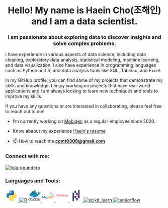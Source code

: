 <h1 align="center">Hello! My name is Haein Cho(조해인) and I am a data scientist. </h1>
<h3 align="center">I am passionate about exploring data to discover insights and solve complex problems.</h3>

I have experience in various aspects of data science, including data cleaning, exploratory data analysis, statistical modeling, machine learning, and data visualization. I also have experience in programming languages such as Python and R, and data analysis tools like SQL, Tableau, and Excel.

In my GitHub profile, you can find some of my projects that demonstrate my skills and knowledge. I enjoy working on projects that have real-world applications and I am always looking to learn new techniques and tools to improve my skills.

If you have any questions or are interested in collaborating, please feel free to reach out to me!

- I’m currently working on [Mobigen](http://www.mobigen.com/) as a regular employee since 2020.

- Know abaout my experience [Haein's resume](https://1drv.ms/b/s!Aun3wLOUVjfKiYY3mkVFekXuBPDCpA?e=tnXbJ5)

- 📫 How to reach me **comt0308@gmail.com**

<h3 align="left">Connect with me:</h3>
<p align="left">
<a href="https://www.linkedin.com/in/%ED%95%B4%EC%9D%B8-%EC%A1%B0-b9931025b/" target="blank"><img align="center" src="https://raw.githubusercontent.com/rahuldkjain/github-profile-readme-generator/master/src/images/icons/Social/linked-in-alt.svg" alt="fola-ogundero" height="30" width="40" /></a> 
</p>

<h3 align="left">Languages and Tools:</h3>
<p align="left">
  <a href="https://www.python.org" target="_blank" rel="noreferrer"> <img src="https://raw.githubusercontent.com/devicons/devicon/master/icons/python/python-original.svg" alt="python" width="40" height="40"/> </a>
  <a href="https://www.r-project.org/"> <img src="https://marketplace-assets.digitalocean.com/logos/rstudio-20-04.svg" alt="R" width="40" height="40"/> </a>
<a href="https://www.docker.com/" target="_blank" rel="noreferrer"> <img src="https://raw.githubusercontent.com/devicons/devicon/master/icons/docker/docker-original-wordmark.svg" alt="docker" width="40" height="40"/> </a> <a href="https://www.mysql.com/" target="_blank" rel="noreferrer"> <img src="https://raw.githubusercontent.com/devicons/devicon/master/icons/mysql/mysql-original-wordmark.svg" alt="mysql" width="40" height="40"/> </a> <a href="https://www.oracle.com/" target="_blank" rel="noreferrer"> <img src="https://raw.githubusercontent.com/devicons/devicon/master/icons/oracle/oracle-original.svg" alt="oracle" width="40" height="40"/> </a> <a href="https://pandas.pydata.org/" target="_blank" rel="noreferrer"> <img src="https://raw.githubusercontent.com/devicons/devicon/2ae2a900d2f041da66e950e4d48052658d850630/icons/pandas/pandas-original.svg" alt="pandas" width="40" height="40"/> </a> <a href="https://scikit-learn.org/" target="_blank" rel="noreferrer"> <img src="https://upload.wikimedia.org/wikipedia/commons/0/05/Scikit_learn_logo_small.svg" alt="scikit_learn" width="40" height="40"/> </a> <a href="https://www.tensorflow.org" target="_blank" rel="noreferrer"> <img src="https://www.vectorlogo.zone/logos/tensorflow/tensorflow-icon.svg" alt="tensorflow" width="40" height="40"/> </a> </p>




